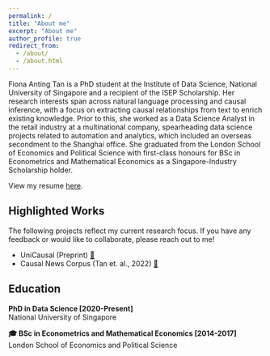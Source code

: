 ```yaml
---
permalink: /
title: "About me"
excerpt: "About me"
author_profile: true
redirect_from: 
  - /about/
  - /about.html
---
```


Fiona Anting Tan is a PhD student at the Institute of Data Science, National University of Singapore and a recipient of the ISEP Scholarship. Her research interests span across natural language processing and causal inference, with a focus on extracting causal relationships from text to enrich existing knowledge. Prior to this, she worked as a Data Science Analyst in the retail industry at a multinational company, spearheading data science projects related to automation and analytics, which included an overseas secondment to the Shanghai office. She graduated from the London School of Economics and Political Science with first-class honours for BSc in Econometrics and Mathematical Economics as a Singapore-Industry Scholarship holder. 

View my resume <a href="https://tanfiona.github.io/files/Fiona%20Anting%20Tan%20-%20CV.pdf" target="_blank">here</a>.


<h2>Highlighted Works</h2>
The following projects reflect my current research focus. If you have any feedback or would like to collaborate, please reach out to me!

* UniCausal (Preprint) <a href="https://tanfiona.github.io/publication/2022-08-19-unicausal-repository">🔗</a>
* Causal News Corpus (Tan et. al., 2022) <a href="https://tanfiona.github.io/publication/2022-06-01-causal-news-corpus">🔗</a>


<h2>Education</h2>
<b>PhD in Data Science [2020-Present]</b><br>
National University of Singapore

<b>🎓 BSc in Econometrics and Mathematical Economics [2014-2017]</b><br>
London School of Economics and Political Science



